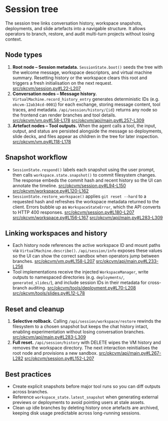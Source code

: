 # Session tree

The session tree links conversation history, workspace snapshots, deployments, and
slide artefacts into a navigable structure. It allows operators to branch, restore,
and audit multi-turn projects without losing context.

## Node types

1. **Root node – Session metadata.** `SessionState.boot()` seeds the tree with the
   welcome message, workspace descriptors, and virtual machine summary. Resetting
   history or the workspace clears this root and triggers a fresh initialisation
   on the next request. [src/okcvm/session.py#L22-L207](../src/okcvm/session.py#L22-L207)
2. **Conversation nodes – Message history.** `VirtualMachine.record_history_entry`
   generates deterministic IDs (e.g. `okcvm-12ab34cd-0001`) for each exchange,
   storing message content, tool traces, and metadata. `/api/session/history/{id}`
   returns any node so the frontend can render branches and tool details. [src/okcvm/vm.py#L58-L178](../src/okcvm/vm.py#L58-L178) [src/okcvm/api/main.py#L257-L309](../src/okcvm/api/main.py#L257-L309)
3. **Artefact nodes – Tool outputs.** When the agent calls a tool, the input,
   output, and status are persisted alongside the message so deployments, slide
   decks, and files appear as children in the tree for later inspection. [src/okcvm/vm.py#L118-L178](../src/okcvm/vm.py#L118-L178)

## Snapshot workflow

- `SessionState.respond()` labels each snapshot using the user prompt, then calls
  `workspace.state.snapshot()` to commit filesystem changes. The response embeds
  the commit hash and recent history so the UI can annotate the timeline. [src/okcvm/session.py#L94-L150](../src/okcvm/session.py#L94-L150) [src/okcvm/workspace.py#L120-L162](../src/okcvm/workspace.py#L120-L162)
- `SessionState.restore_workspace()` applies `git reset --hard` to a requested
  hash and refreshes the workspace metadata returned to the client. Errors bubble
  up as `WorkspaceStateError`, which the API converts to HTTP 400 responses. [src/okcvm/session.py#L180-L207](../src/okcvm/session.py#L180-L207) [src/okcvm/workspace.py#L156-L167](../src/okcvm/workspace.py#L156-L167) [src/okcvm/api/main.py#L283-L309](../src/okcvm/api/main.py#L283-L309)

## Linking workspaces and history

- Each history node references the active workspace ID and mount paths via
  `VirtualMachine.describe()`. `/api/session/info` exposes these values so the UI
  can show the correct sandbox when operators jump between branches. [src/okcvm/vm.py#L158-L207](../src/okcvm/vm.py#L158-L207) [src/okcvm/api/main.py#L233-L256](../src/okcvm/api/main.py#L233-L256)
- Tool implementations receive the injected `WorkspaceManager`, write outputs to
  namespaced directories (e.g. `deployments/`, `generated_slides/`), and include
  session IDs in their metadata for cross-branch auditing. [src/okcvm/tools/deployment.py#L70-L208](../src/okcvm/tools/deployment.py#L70-L208) [src/okcvm/tools/slides.py#L12-L78](../src/okcvm/tools/slides.py#L12-L78)

## Reset and cleanup

1. **Selective rollback.** Calling `/api/session/workspace/restore` rewinds the
   filesystem to a chosen snapshot but keeps the chat history intact, enabling
   experimentation without losing conversation branches. [src/okcvm/api/main.py#L283-L309](../src/okcvm/api/main.py#L283-L309)
2. **Full reset.** `/api/session/history` with DELETE wipes the VM history and
   removes the workspace directory. The next interaction reinitialises the root
   node and provisions a new sandbox. [src/okcvm/api/main.py#L267-L282](../src/okcvm/api/main.py#L267-L282) [src/okcvm/session.py#L152-L207](../src/okcvm/session.py#L152-L207)

## Best practices

- Create explicit snapshots before major tool runs so you can diff outputs across
  branches.
- Reference `workspace_state.latest_snapshot` when generating external previews or
  deployments to avoid pointing users at stale assets.
- Clean up idle branches by deleting history once artefacts are archived, keeping
  disk usage predictable across long-running sessions.
